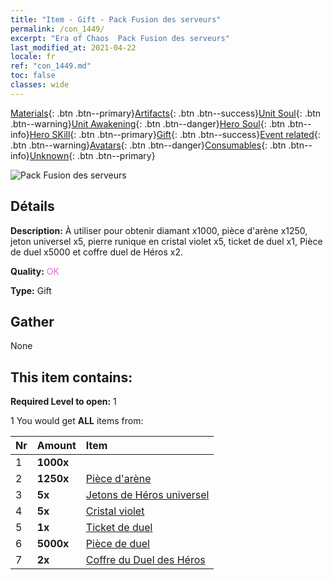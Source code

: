 ```yaml
---
title: "Item - Gift - Pack Fusion des serveurs"
permalink: /con_1449/
excerpt: "Era of Chaos  Pack Fusion des serveurs"
last_modified_at: 2021-04-22
locale: fr
ref: "con_1449.md"
toc: false
classes: wide
---
```

 [Materials](/ItemsFR/){: .btn .btn--primary}[Artifacts](/ItemsFR/Artifacts/){: .btn .btn--success}[Unit Soul](/ItemsFR/UnitSoul/){: .btn .btn--warning}[Unit Awakening](/ItemsFR/UnitAwakening/){: .btn .btn--danger}[Hero Soul](/ItemsFR/HeroSoul/){: .btn .btn--info}[Hero SKill](/ItemsFR/HeroSkill/){: .btn .btn--primary}[Gift](/ItemsFR/Gift/){: .btn .btn--success}[Event related](/ItemsFR/Events/){: .btn .btn--warning}[Avatars](/ItemsFR/Avatars/){: .btn .btn--danger}[Consumables](/ItemsFR/Consumables/){: .btn .btn--info}[Unknown](/ItemsFR/Unknown/){: .btn .btn--primary}

 ![Pack Fusion des serveurs](/images/t/i_907063.png)

## Détails
 **Description:** À utiliser pour obtenir diamant x1000, pièce d'arène x1250, jeton universel x5, pierre runique en cristal violet x5, ticket de duel x1, Pièce de duel x5000 et coffre duel de Héros x2.

 **Quality:** <span style="color: #DA70D6">OK</span>

 **Type:** Gift

## Gather

  None

## This item contains:

 **Required Level to open:** 1

 1 You would get **ALL** items  from:

  | Nr | Amount |     Item    |
  |:---|:-------|:------------|
  | 1 |  **1000x** | <i class="fas fa-gem"/> |  | 
  | 2 |  **1250x** | [Pièce d'arène](/ItemsFR/con_903/) |  | 
  | 3 |  **5x** | [Jetons de Héros universel](/ItemsFR/her_358/) |  | 
  | 4 |  **5x** | [Cristal violet](/ItemsFR/con_720/) |  | 
  | 5 |  **1x** | [Ticket de duel](/ItemsFR/con_784/) |  | 
  | 6 |  **5000x** | [Pièce de duel](/ItemsFR/con_907/) |  | 
  | 7 |  **2x** | [Coffre du Duel des Héros](/ItemsFR/con_1008/) |  | 
